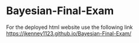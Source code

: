 # Bayesian-Final-Exam

For the deployed html website use the following link
https://jkenney1123.github.io/Bayesian-Final-Exam/
